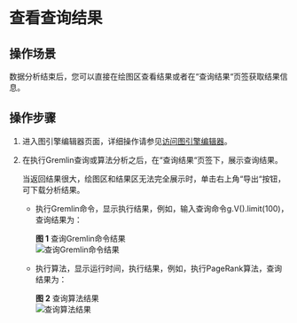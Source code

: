 # 查看查询结果<a name="ges_01_0029"></a>

## 操作场景<a name="section1112543711145"></a>

数据分析结束后，您可以直接在绘图区查看结果或者在“查询结果“页签获取结果信息。

## 操作步骤<a name="section5841204061412"></a>

1.  进入图引擎编辑器页面，详细操作请参见[访问图引擎编辑器](访问图引擎编辑器.md)。
2.  在执行Gremlin查询或算法分析之后，在“查询结果“页签下，展示查询结果。

    当返回结果很大，绘图区和结果区无法完全展示时，单击右上角“导出“按钮，可下载分析结果。

    -   执行Gremlin命令，显示执行结果，例如，输入查询命令g.V\(\).limit\(100\)，查询结果为：

        **图 1**  查询Gremlin命令结果<a name="fig1582194813619"></a>  
        ![](figures/查询Gremlin命令结果.png "查询Gremlin命令结果")

    -   执行算法，显示运行时间，执行结果，例如，执行PageRank算法，查询结果为：

        **图 2**  查询算法结果<a name="fig12325115523718"></a>  
        ![](figures/查询算法结果.png "查询算法结果")



